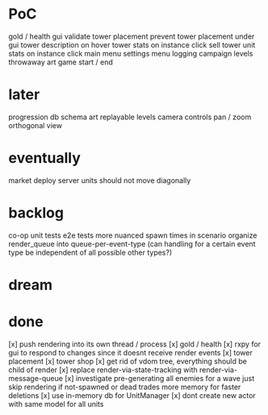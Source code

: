 # PoC
gold / health gui
validate tower placement
prevent tower placement under gui
tower description on hover
tower stats on instance click
sell tower
unit stats on instance click
main menu
settings menu
logging
campaign levels
throwaway art
game start / end

# later
progression
db schema
art
replayable levels
camera controls
        pan / zoom
        orthogonal view

# eventually
market
deploy server
units should not move diagonally



# backlog
co-op
unit tests
e2e tests
more nuanced spawn times in scenario
organize render_queue into queue-per-event-type
        (can handling for a certain event type be independent of all possible other types?)

# dream


# done
[x] push rendering into its own thread / process
[x] gold / health
[x] rxpy for gui to respond to changes since it doesnt receive render events
[x] tower placement
[x] tower shop
[x] get rid of vdom tree, everything should be child of render
[x] replace render-via-state-tracking with render-via-message-queue
[x] investigate pre-generating all enemies for a wave
        just skip rendering if not-spawned or dead
        trades more memory for faster deletions
[x] use in-memory db for UnitManager
[x] dont create new actor with same model for all units